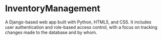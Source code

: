 # InventoryManagement
A Django-based web app built with Python, HTML5, and CSS. It includes user authentication and role-based access control, with a focus on tracking changes made to the database and by whom.
